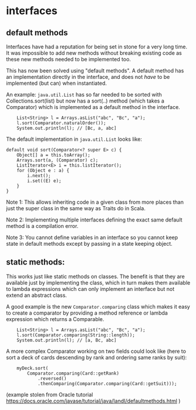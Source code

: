 interfaces
===

default methods
---

Interfaces have had a reputation for being set in stone for a very long time.
It was impossible to add new methods without breaking existing code as these
new methods needed to be implemented too.

This has now been solved using "default methods".  A default method has an
implementation directly in the interface, and does not _have_ to be
implemented (but can) when instantiated.  

An example:   `java.util.List` has so far needed to be sorted with
Collections.sort(list) but now has a sort(..) method (which takes a Comparator)
which is implemented as a default method in the interface.

        List<String> l = Arrays.asList("abc", "Bc", "a");
        l.sort(Comparator.naturalOrder());
        System.out.println(l); // [Bc, a, abc]
        
The default implementation in `java.util.List` looks like:

    default void sort(Comparator<? super E> c) {
        Object[] a = this.toArray();
        Arrays.sort(a, (Comparator) c);
        ListIterator<E> i = this.listIterator();
        for (Object e : a) {
            i.next();
            i.set((E) e);
        }
    }


Note 1: This allows inheriting code in a given class from more places than just
the super class in the same way as Traits do in Scala.

Note 2: Implementing multiple interfaces defining the exact same default 
method is a compilation error.

Note 3: You cannot define variables in an interface so you cannot keep state in
default methods except by passing in a state keeping object.

static methods:
---
This works just like static methods on classes.  The benefit is that they 
are available just by implementing the class, which in turn makes them
available to lambda expressions which can only implement an interface but
not extend an abstract class.

A good example is the new `Comparator.comparing` class which makes it easy to 
create a comparator by providing a method reference or lambda expression which
returns a Comparable.

        List<String> l = Arrays.asList("abc", "Bc", "a");
        l.sort(Comparator.comparing(String::length));
        System.out.println(l); // [a, Bc, abc]


A more complex Comparator working on two fields could look like (here to sort a deck
of cards descending by rank and ordering same ranks by suit):

        myDeck.sort(
            Comparator.comparing(Card::getRank)
                .reversed()
                .thenComparing(Comparator.comparing(Card::getSuit)));
                
(example stolen from Oracle tutorial https://docs.oracle.com/javase/tutorial/java/IandI/defaultmethods.html )
